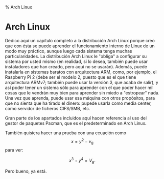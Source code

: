 % Arch Linux

# Arch Linux

Dedico aquí un capítulo completo a la distribución Arch Linux porque creo que con ésta se puede aprender el
funcionamiento interno de Linux de un modo muy práctico, aunque luego cada sistema tenga muchas
particularidades. La distribución Arch Linux le "obliga" a configurar su sistema por usted mismo (en realidad,
si lo desea, también puede usar instaladores que han creado, pero aquí no se usarán). Además, puede instalarla
en sistemas baratos con arquitectura ARM, como, por ejemplo, el Raspberry Pi 2 (debe ser el modelo 2, puesto que
es el que tiene arquitectura ARMv7; también puede usar la versión 3, que acaba de salir), y así poder tener un
sistema sólo para aprender con el que poder hacer mil cosas que le vendrán muy bien para aprender sin miedo a
"estropear" nada. Una vez que aprenda, puede usar esa máquina con otros propósitos, para que no sienta que ha
tirado el dinero: pupede usarla como media center, como servidor de ficheros CIFS/SMB, etc.

Gran parte de los apartados incluidos aquí hacen referencia al uso del gestor de paquetes Pacman, que es el
predeterminado en Arch Linux.

También quisiera hacer una prueba con una ecuación como $$x=y^2 - v_{\mathrm{g}}$$ para ver:

$$
x^3 + y^4 = V_{g}.
$$

Pero bueno, ya está.
